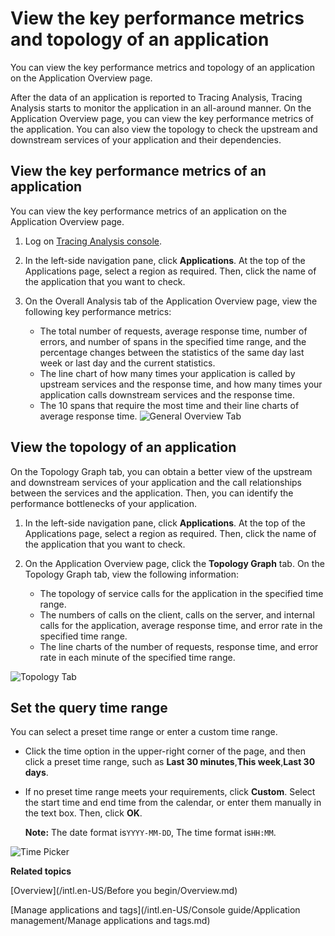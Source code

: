 # View the key performance metrics and topology of an application

You can view the key performance metrics and topology of an application on the Application Overview page.

After the data of an application is reported to Tracing Analysis, Tracing Analysis starts to monitor the application in an all-around manner. On the Application Overview page, you can view the key performance metrics of the application. You can also view the topology to check the upstream and downstream services of your application and their dependencies.

## View the key performance metrics of an application

You can view the key performance metrics of an application on the Application Overview page.

1.  Log on [Tracing Analysis console](https://tracing-sg.console.aliyun.com/).

2.  In the left-side navigation pane, click **Applications**. At the top of the Applications page, select a region as required. Then, click the name of the application that you want to check.

3.  On the Overall Analysis tab of the Application Overview page, view the following key performance metrics:

    -   The total number of requests, average response time, number of errors, and number of spans in the specified time range, and the percentage changes between the statistics of the same day last week or last day and the current statistics.
    -   The line chart of how many times your application is called by upstream services and the response time, and how many times your application calls downstream services and the response time.
    -   The 10 spans that require the most time and their line charts of average response time.
    ![General Overview Tab](https://aliware-images.oss-cn-hangzhou.aliyuncs.com/xtrace/pg_app_overview_tab_general.png "Overall Analysis tab")


## View the topology of an application

On the Topology Graph tab, you can obtain a better view of the upstream and downstream services of your application and the call relationships between the services and the application. Then, you can identify the performance bottlenecks of your application.

1.  In the left-side navigation pane, click **Applications**. At the top of the Applications page, select a region as required. Then, click the name of the application that you want to check.

2.  On the Application Overview page, click the **Topology Graph** tab. On the Topology Graph tab, view the following information:

    -   The topology of service calls for the application in the specified time range.
    -   The numbers of calls on the client, calls on the server, and internal calls for the application, average response time, and error rate in the specified time range.
    -   The line charts of the number of requests, response time, and error rate in each minute of the specified time range.

![Topology Tab](https://aliware-images.oss-cn-hangzhou.aliyuncs.com/xtrace/pg_app_overview_tab_topo.png "Topology Graph tab")

## Set the query time range

You can select a preset time range or enter a custom time range.

-   Click the time option in the upper-right corner of the page, and then click a preset time range, such as **Last 30 minutes**,**This week**,**Last 30 days**.
-   If no preset time range meets your requirements, click **Custom**. Select the start time and end time from the calendar, or enter them manually in the text box. Then, click **OK**.

    **Note:** The date format is`YYYY-MM-DD`, The time format is`HH:MM`.


![Time Picker](../images/p53830.png "Query time range selector")

**Related topics**  


[Overview](/intl.en-US/Before you begin/Overview.md)

[Manage applications and tags](/intl.en-US/Console guide/Application management/Manage applications and tags.md)

